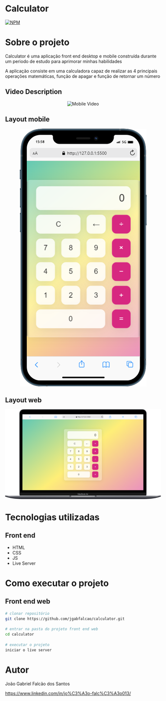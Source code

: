 # Calculator 
[![NPM](https://img.shields.io/npm/l/react)](https://github.com/jgabfalcao/calculator/blob/main/LICENSE) 

# Sobre o projeto

Calculator é uma aplicação front end desktop e mobile construída durante um periodo de estudo para aprimorar minhas habilidades

A aplicação consiste em uma calculadora capaz de realizar as 4 principais operações matemáticas, função de apagar e função de retornar um número 

## Video Description

<div align="center">

![Mobile Video](https://github.com/jgabfalcao/calculator/blob/main/assets/mobile-video.gif)

</div>

## Layout mobile

<div align="center">

![Mobile 1](https://github.com/jgabfalcao/calculator/blob/main/assets/mobile.png)

</div>

## Layout web

<div align="center">

![Web 1](https://github.com/jgabfalcao/calculator/blob/main/assets/desktop.png)

</div>

# Tecnologias utilizadas
## Front end
- HTML
- CSS 
- JS
- Live Server

# Como executar o projeto
## Front end web

```bash
# clonar repositório
git clone https://github.com/jgabfalcao/calculator.git

# entrar na pasta do projeto front end web
cd calculator

# executar o projeto
iniciar o live server
```
# Autor

João Gabriel Falcão dos Santos 

https://www.linkedin.com/in/jo%C3%A3o-falc%C3%A3o013/
